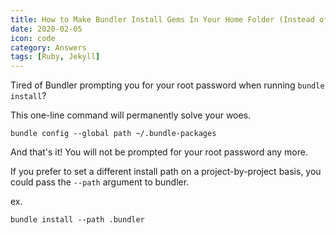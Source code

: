 ```yaml
---
title: How to Make Bundler Install Gems In Your Home Folder (Instead of In Your Root/System Directories)
date: 2020-02-05
icon: code
category: Answers
tags: [Ruby, Jekyll]
---
```


Tired of Bundler prompting you for your root password when running `bundle install`?

This one-line command will permanently solve your woes.

```
bundle config --global path ~/.bundle-packages
```

And that's it! You will not be prompted for your root password any more.

If you prefer to set a different install path on a project-by-project basis, you could pass the `--path` argument to bundler.

ex.

```
bundle install --path .bundler
```
